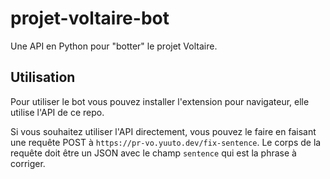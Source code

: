 # projet-voltaire-bot

Une API en Python pour "botter" le projet Voltaire.

## Utilisation

Pour utiliser le bot vous pouvez installer l'extension pour navigateur, elle utilise l'API de ce repo.

Si vous souhaitez utiliser l'API directement, vous pouvez le faire en faisant une requête POST à `https://pr-vo.yuuto.dev/fix-sentence`. Le corps de la requête doit être un JSON avec le champ `sentence` qui est la phrase à corriger.